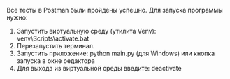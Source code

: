 Все тесты в Postman были пройдены успешно. Для запуска программы нужно:
1. Запустить виртуальную среду (утилита Venv):
venv\Scripts\activate.bat
2. Перезапустить терминал.
2. Запустить приложение:
python main.py (для Windows) или кнопка запуска в окне редактора
3. Для выхода из виртуальной среды введите:
deactivate